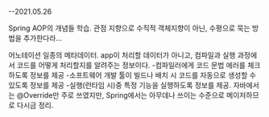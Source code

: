 --2021.05.26


Spring AOP의 개념들 학습.
관점 지향으로 수직적 객체지향이 아닌,
수평으로 묵는 방법을 추가한다라...

어노테이션
일종의 메타데이터.
app이 처리할 데이터가 아니고, 컴파일과 실행 과정에서
코드를 어떻게 처리할지를 알려주는 정보이다.
-컴파일러에게 코드 문법 에러를 체크하도록 정보를 제공
-소프트웨어 개발 툴이 빌드나 배치 시 코드를 자동으로
생성할 수 있도록 정보를 제공
-실행(런타임 시)중 특정 기능을 실행하도록 정보를 제공.
자바에서는 @Override만 주로 쓰였지만,
Spring에서는 아무데나 쓰이는 수준으로 메이저하므로 다시금 정리.






